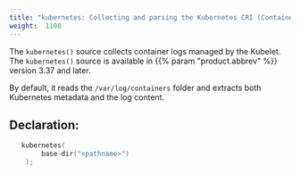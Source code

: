 ```yaml
---
title: "kubernetes: Collecting and parsing the Kubernetes CRI (Container Runtime Interface) format"
weight:  1100
---
```

<!-- DISCLAIMER: This file is based on the syslog-ng Open Source Edition documentation https://github.com/balabit/syslog-ng-ose-guides/commit/2f4a52ee61d1ea9ad27cb4f3168b95408fddfdf2 and is used under the terms of The syslog-ng Open Source Edition Documentation License. The file has been modified by Axoflow. -->

The `kubernetes()` source collects container logs managed by the Kubelet. The `kubernetes()` source is available in {{% param "product.abbrev" %}} version 3.37 and later.

By default, it reads the `/var/log/containers` folder and extracts both Kubernetes metadata and the log content.


## Declaration:

```c
   kubernetes(
        base-dir("<pathname>")
    );
```


